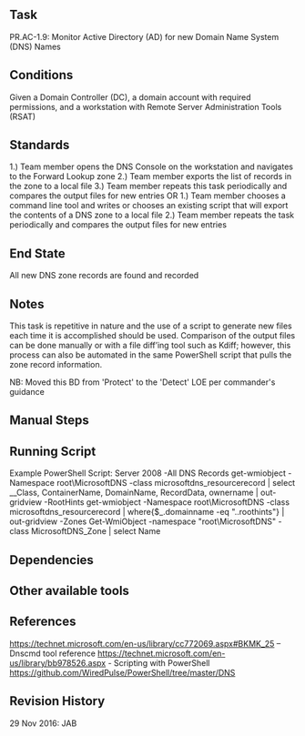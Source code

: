 ## Task

PR.AC-1.9: Monitor Active Directory (AD) for new Domain Name System (DNS) Names

## Conditions

Given a Domain Controller (DC), a domain account with required permissions, and a workstation with Remote Server Administration Tools (RSAT)
## Standards

1.) Team member opens the DNS Console on the workstation and navigates to the Forward Lookup zone
2.) Team member exports the list of records in the zone to a local file
3.) Team member repeats this task periodically and compares the output files for new entries
OR
1.) Team member chooses a command line tool and writes or chooses an existing script that will export the contents of a DNS zone to a local file
2.) Team member repeats the task periodically and compares the output files for new entries
## End State

All new DNS zone records are found and recorded
## Notes

This task is repetitive in nature and the use of a script to generate new files each time it is accomplished should be used. Comparison of the output files can be done manually or with a file diff’ing tool such as Kdiff; however, this process can also be automated in the same PowerShell script that pulls the zone record information.

NB: Moved this BD from 'Protect' to the 'Detect' LOE per commander's guidance


## Manual Steps


## Running Script

Example PowerShell Script:
Server 2008
-All DNS Records get-wmiobject -Namespace root\MicrosoftDNS -class microsoftdns_resourcerecord | select __Class, ContainerName, DomainName, RecordData, ownername | out-gridview
-RootHints get-wmiobject -Namespace root\MicrosoftDNS -class microsoftdns_resourcerecord | where{$_.domainname -eq "..roothints"} | out-gridview -Zones Get-WmiObject -namespace "root\MicrosoftDNS" -class MicrosoftDNS_Zone | select Name
## Dependencies


## Other available tools


## References

https://technet.microsoft.com/en-us/library/cc772069.aspx#BKMK_25 – Dnscmd tool reference
https://technet.microsoft.com/en-us/library/bb978526.aspx - Scripting with PowerShell
https://github.com/WiredPulse/PowerShell/tree/master/DNS
## Revision History

29 Nov 2016: JAB